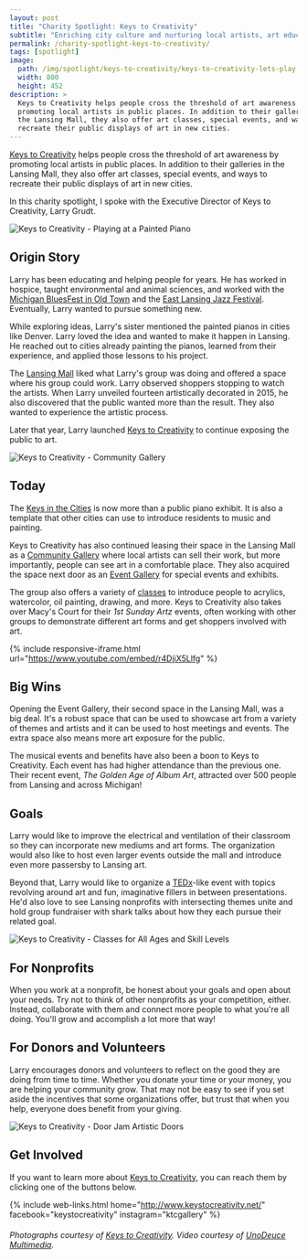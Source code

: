 ```yaml
---
layout: post
title: "Charity Spotlight: Keys to Creativity"
subtitle: "Enriching city culture and nurturing local artists, art education, and leadership."
permalink: /charity-spotlight-keys-to-creativity/
tags: [spotlight]
image:
  path: /img/spotlight/keys-to-creativity/keys-to-creativity-lets-play.jpg
  width: 800
  height: 452
description: >
  Keys to Creativity helps people cross the threshold of art awareness by
  promoting local artists in public places. In addition to their galleries in
  the Lansing Mall, they also offer art classes, special events, and ways to
  recreate their public displays of art in new cities.
---
```


[Keys to Creativity][1] helps people cross the threshold of art awareness by promoting local artists in public places. In addition to their galleries in the Lansing Mall, they also offer art classes, special events, and ways to recreate their public displays of art in new cities.

In this charity spotlight, I spoke with the Executive Director of Keys to Creativity, Larry Grudt.

![][2]

## Origin Story

Larry has been educating and helping people for years. He has worked in hospice, taught environmental and animal sciences, and worked with the [Michigan BluesFest in Old Town][9] and the [East Lansing Jazz Festival][10]. Eventually, Larry wanted to pursue something new.

While exploring ideas, Larry's sister mentioned the painted pianos in cities like Denver. Larry loved the idea and wanted to make it happen in Lansing. He reached out to cities already painting the pianos, learned from their experience, and applied those lessons to his project.

The [Lansing Mall][8] liked what Larry's group was doing and offered a space where his group could work. Larry observed shoppers stopping to watch the artists. When Larry unveiled fourteen artistically decorated in 2015, he also discovered that the public wanted more than the result. They also wanted to experience the artistic process.

Later that year, Larry launched [Keys to Creativity][1] to continue exposing the public to art.

![][4]

## Today

The [Keys in the Cities][11] is now more than a public piano exhibit. It is also a template that other cities can use to introduce residents to music and painting.

Keys to Creativity has also continued leasing their space in the Lansing Mall as a [Community Gallery][12] where local artists can sell their work, but more importantly, people can see art in a comfortable place. They also acquired the space next door as an [Event Gallery][13] for special events and exhibits.

The group also offers a variety of [classes][14] to introduce people to acrylics, watercolor, oil painting, drawing, and more. Keys to Creativity also takes over Macy's Court for their _1st Sunday Artz_ events, often working with other groups to demonstrate different art forms and get shoppers involved with art.

{% include responsive-iframe.html url="https://www.youtube.com/embed/r4DjiX5Llfg" %}

## Big Wins

Opening the Event Gallery, their second space in the Lansing Mall, was a big deal. It's a robust space that can be used to showcase art from a variety of themes and artists and it can be used to host meetings and events. The extra space also means more art exposure for the public.

The musical events and benefits have also been a boon to Keys to Creativity. Each event has had higher attendance than the previous one. Their recent event, _The Golden Age of Album Art_, attracted over 500 people from Lansing and across Michigan!

## Goals

Larry would like to improve the electrical and ventilation of their classroom so they can incorporate new mediums and art forms. The organization would also like to host even larger events outside the mall and introduce even more passersby to Lansing art.

Beyond that, Larry would like to organize a [TEDx][7]-like event with topics revolving around art and fun, imaginative fillers in between presentations. He'd also love to see Lansing nonprofits with intersecting themes unite and hold group fundraiser with shark talks about how they each pursue their related goal.

![][5]

## For Nonprofits

When you work at a nonprofit, be honest about your goals and open about your needs. Try not to think of other nonprofits as your competition, either. Instead, collaborate with them and connect more people to what you're all doing. You'll grow and accomplish a lot more that way!

## For Donors and Volunteers

Larry encourages donors and volunteers to reflect on the good they are doing from time to time. Whether you donate your time or your money, you are helping your community grow. That may not be easy to see if you set aside the incentives that some organizations offer, but trust that when you help, everyone does benefit from your giving.

![][3]

## Get Involved

If you want to learn more about [Keys to Creativity][1], you can reach them by clicking one of the buttons below.

{% include web-links.html home="http://www.keystocreativity.net/" facebook="keystocreativity" instagram="ktcgallery" %}

###### Photographs courtesy of [Keys to Creativity][1]. Video courtesy of [UnoDeuce Multimedia][6].



[1]: http://www.keystocreativity.net/ "Keys to Creativity Homepage"
[2]: /img/spotlight/keys-to-creativity/keys-to-creativity-lets-play.jpg "Keys to Creativity - Playing at a Painted Piano"
[3]: /img/spotlight/keys-to-creativity/keys-to-creativity-door-jam.jpg "Keys to Creativity - Door Jam Artistic Doors"
[4]: /img/spotlight/keys-to-creativity/keys-to-creativity-community-gallery.jpg "Keys to Creativity - Community Gallery"
[5]: /img/spotlight/keys-to-creativity/keys-to-creativity-creative-kids.jpg "Keys to Creativity - Classes for All Ages and Skill Levels"
[6]: http://www.unodeuce.com/ "UnoDeuce Multimedia Homepage"
[7]: http://www.ted.com/about/programs-initiatives/tedx-program "TEDx Program"
[8]: http://www.lansingmall.com/ "Lansing Mall Homepage"
[9]: http://www.oldtownbluesfest.com/ "Michigan BluesFest in Old Town Homepage"
[10]: http://eljazzfest.com/ "East Lansing Jazz Festival Homepage"
[11]: http://www.keystocreativity.net/keys-in-the-cities.html "Keys in the Cities Homepage"
[12]: http://www.keystocreativity.net/community-gallery.html "Keys to Creativity Community Gallery"
[13]: http://www.keystocreativity.net/event-gallery.html "Keys to Creativity Event Gallery"
[14]: http://www.keystocreativity.net/classes.html "Keys to Creativity Classes"

